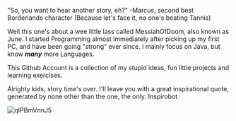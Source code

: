 "So, you want to hear another story, eh?" -Marcus, second best Borderlands character (Because let's face it, no one's beating Tannis)

Well this one's about a wee little lass called MessiahOfDoom, also known as June.
I started Programming almost immediately after picking up my first PC, and have been going "strong" ever since. I mainly focus on Java, but know _**many**_ more Languages.


This Github Account is a collection of my stupid ideas, fun little projects and learning exercises.

Alrighty kids, story time's over. I'll leave you with a great inspirational quote, generated by none other than the one, the only: Inspirobot


![qlPBmVnnJ5](https://user-images.githubusercontent.com/42930041/168336827-f73b8ba4-7320-4d80-a8bb-48ea04747482.jpg)
